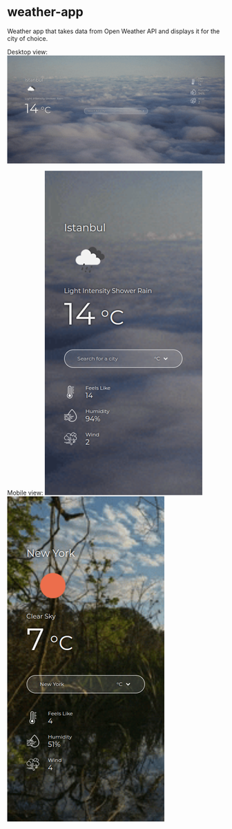 # weather-app

Weather app that takes data from Open Weather API and displays it for the city of choice.

Desktop view:
![Desktop view](./src/desktop.png)

Mobile view:
![Mobile view](./src/mobile-1.png)
![Mobile view](./src/mobile-2.png)
